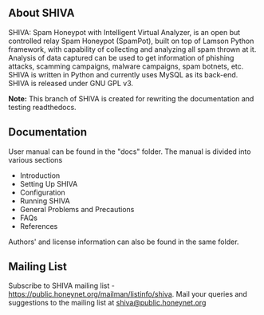 About SHIVA
-----------
SHIVA: Spam Honeypot with Intelligent Virtual Analyzer, is an open but controlled relay Spam Honeypot (SpamPot), built on top of Lamson Python framework, with capability of collecting and analyzing all spam thrown at it. Analysis of data captured can be used to get information of phishing attacks, scamming campaigns, malware campaigns, spam botnets, etc. SHIVA is written in Python and currently uses MySQL as its back-end.
SHIVA is released under GNU GPL v3.

**Note:** This branch of SHIVA is created for rewriting the documentation and testing readthedocs.

Documentation
-------------
User manual can be found in the "docs" folder. The manual is divided into various sections
* Introduction
* Setting Up SHIVA
* Configuration
* Running SHIVA
* General Problems and Precautions
* FAQs
* References

Authors' and license information can also be found in the same folder.


Mailing List
------------
Subscribe to SHIVA mailing list - https://public.honeynet.org/mailman/listinfo/shiva.
Mail your queries and suggestions to the mailing list at shiva@public.honeynet.org
